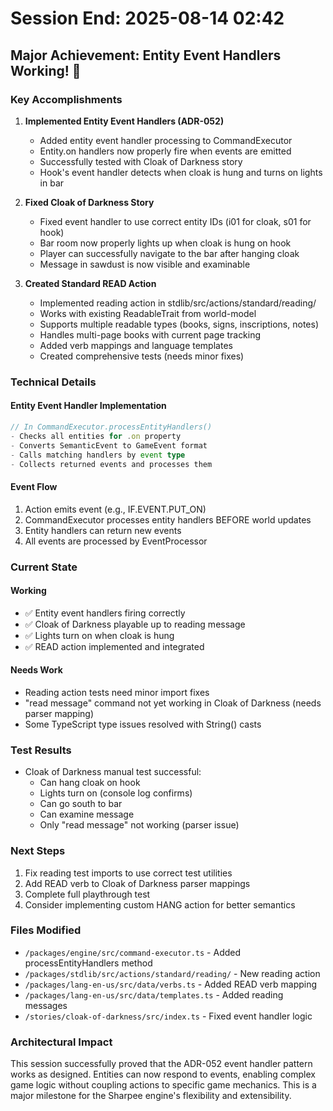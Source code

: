 # Session End: 2025-08-14 02:42

## Major Achievement: Entity Event Handlers Working! 🎉

### Key Accomplishments

1. **Implemented Entity Event Handlers (ADR-052)**
   - Added entity event handler processing to CommandExecutor
   - Entity.on handlers now properly fire when events are emitted
   - Successfully tested with Cloak of Darkness story
   - Hook's event handler detects when cloak is hung and turns on lights in bar

2. **Fixed Cloak of Darkness Story**
   - Fixed event handler to use correct entity IDs (i01 for cloak, s01 for hook)
   - Bar room now properly lights up when cloak is hung on hook
   - Player can successfully navigate to the bar after hanging cloak
   - Message in sawdust is now visible and examinable

3. **Created Standard READ Action**
   - Implemented reading action in stdlib/src/actions/standard/reading/
   - Works with existing ReadableTrait from world-model
   - Supports multiple readable types (books, signs, inscriptions, notes)
   - Handles multi-page books with current page tracking
   - Added verb mappings and language templates
   - Created comprehensive tests (needs minor fixes)

### Technical Details

#### Entity Event Handler Implementation
```typescript
// In CommandExecutor.processEntityHandlers()
- Checks all entities for .on property
- Converts SemanticEvent to GameEvent format
- Calls matching handlers by event type
- Collects returned events and processes them
```

#### Event Flow
1. Action emits event (e.g., IF.EVENT.PUT_ON)
2. CommandExecutor processes entity handlers BEFORE world updates
3. Entity handlers can return new events
4. All events are processed by EventProcessor

### Current State

#### Working
- ✅ Entity event handlers firing correctly
- ✅ Cloak of Darkness playable up to reading message
- ✅ Lights turn on when cloak is hung
- ✅ READ action implemented and integrated

#### Needs Work
- Reading action tests need minor import fixes
- "read message" command not yet working in Cloak of Darkness (needs parser mapping)
- Some TypeScript type issues resolved with String() casts

### Test Results
- Cloak of Darkness manual test successful:
  - Can hang cloak on hook
  - Lights turn on (console log confirms)
  - Can go south to bar
  - Can examine message
  - Only "read message" not working (parser issue)

### Next Steps
1. Fix reading test imports to use correct test utilities
2. Add READ verb to Cloak of Darkness parser mappings
3. Complete full playthrough test
4. Consider implementing custom HANG action for better semantics

### Files Modified
- `/packages/engine/src/command-executor.ts` - Added processEntityHandlers method
- `/packages/stdlib/src/actions/standard/reading/` - New reading action
- `/packages/lang-en-us/src/data/verbs.ts` - Added READ verb mapping
- `/packages/lang-en-us/src/data/templates.ts` - Added reading messages
- `/stories/cloak-of-darkness/src/index.ts` - Fixed event handler logic

### Architectural Impact
This session successfully proved that the ADR-052 event handler pattern works as designed. Entities can now respond to events, enabling complex game logic without coupling actions to specific game mechanics. This is a major milestone for the Sharpee engine's flexibility and extensibility.